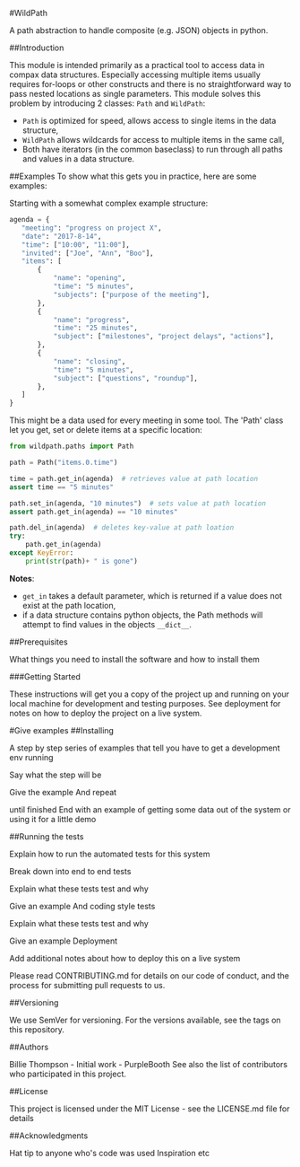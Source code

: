 #WildPath

A path abstraction to handle composite (e.g. JSON) objects in python.

##Introduction

This module is intended primarily as a practical tool to access data in compax data structures. Especially accessing multiple items usually requires for-loops or other constructs and there is no straightforward way to pass nested locations as single parameters. This module solves this problem by introducing 2 classes: `Path` and `WildPath`:
 
  - `Path` is optimized for speed, allows access to single items in the data structure,
  - `WildPath` allows wildcards for access to multiple items in the same call,
  - Both have iterators (in the common baseclass) to run through all paths and values in a data structure.
  
 ##Examples
 To show what this gets you in practice, here are some examples:
 
 Starting with a somewhat complex example structure:
 
 ```python
agenda = {
    "meeting": "progress on project X",
    "date": "2017-8-14",
    "time": ["10:00", "11:00"],
    "invited": ["Joe", "Ann", "Boo"],
    "items": [
        {
            "name": "opening",
            "time": "5 minutes",
            "subjects": ["purpose of the meeting"],
        },
        {
            "name": "progress",
            "time": "25 minutes",
            "subject": ["milestones", "project delays", "actions"],
        },
        {
            "name": "closing",
            "time": "5 minutes",
            "subject": ["questions", "roundup"],
        },
    ]
}
```

This might be a data used for every meeting in some tool. The 'Path' class let you get, set or delete items at a specific location:

```python
from wildpath.paths import Path

path = Path("items.0.time")

time = path.get_in(agenda)  # retrieves value at path location
assert time == "5 minutes"

path.set_in(agenda, "10 minutes")  # sets value at path location
assert path.get_in(agenda) == "10 minutes"

path.del_in(agenda)  # deletes key-value at path loation
try:
    path.get_in(agenda)
except KeyError:
    print(str(path)+ " is gone")
```

**Notes**:

 - `get_in` takes a default parameter, which is returned if a value does not exist at the path location,
 - if a data structure contains python objects, the Path methods will attempt to find values in the objects `__dict__`. 

##Prerequisites

What things you need to install the software and how to install them

###Getting Started

These instructions will get you a copy of the project up and running on your local machine for development and testing purposes. See deployment for notes on how to deploy the project on a live system.

#Give examples
##Installing

A step by step series of examples that tell you have to get a development env running

Say what the step will be

Give the example
And repeat

until finished
End with an example of getting some data out of the system or using it for a little demo

##Running the tests

Explain how to run the automated tests for this system

Break down into end to end tests

Explain what these tests test and why

Give an example
And coding style tests

Explain what these tests test and why

Give an example
Deployment

Add additional notes about how to deploy this on a live system


Please read CONTRIBUTING.md for details on our code of conduct, and the process for submitting pull requests to us.

##Versioning

We use SemVer for versioning. For the versions available, see the tags on this repository.

##Authors

Billie Thompson - Initial work - PurpleBooth
See also the list of contributors who participated in this project.

##License

This project is licensed under the MIT License - see the LICENSE.md file for details

##Acknowledgments

Hat tip to anyone who's code was used
Inspiration
etc